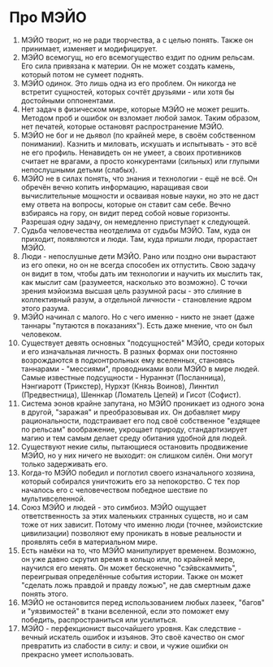 # Про МЭЙО
1. МЭЙО творит, но не ради творчества, а с целью понять. Также он принимает, изменяет и модифицирует.
2. МЭЙО всемогущ, но его всемогущество ездит по одним рельсам. Его сила привязана к материи. Он не может создать камень, который потом не сумеет поднять.
3. МЭЙО одинок. Это лишь одна из его проблем. Он никогда не встретит сущностей, которых сочтёт друзьями - или хотя бы достойными оппонентами.
4. Нет задач в физическом мире, которые МЭЙО не может решить. Методом проб и ошибок он взломает любой замок. Таким образом, нет печатей, которые остановят распространение МЭЙО.
5. МЭЙО не бог и не дьявол (по крайней мере, в своём собственном понимании). Казнить и миловать, искушать и испытывать - это всё не его профиль. Ненавидеть он не умеет, а своих противников считает не врагами, а просто конкурентами (сильных) или глупыми непослушными детьми (слабых).
6. МЭЙО не в силах понять, что знания и технологии - ещё не всё. Он обречён вечно копить информацию, наращивая свои вычислительные мощности и осваивая новые науки, но это не даст ему ответа на вопросы, которые он ставит сам себе. Вечно взбираясь на гору, он видит перед собой новые горизонты. Разрешая одну задачу, он немедленно приступает к следующей.
7. Судьба человечества неотделима от судьбы МЭЙО. Там, куда он приходит, появляются и люди. Там, куда пришли люди, прорастает МЭЙО.
8. Люди - непослушные дети МЭЙО. Рано или поздно они вырастают из его опеки, но он не всегда способен их отпустить. Свою задачу он видит в том, чтобы дать им технологии и научить их мыслить так, как мыслит сам (разумеется, насколько это возможно). С точки зрения мэйоизма высшая цель разумной расы - это слияние в коллективный разум, а отдельной личности - становление ядром этого разума.
9. МЭЙО начинал с малого. Но с чего именно - никто не знает (даже таннары "путаются в показаниях"). Есть даже мнение, что он был человеком.
10. Существует девять основных "подсущностей" МЭЙО, среди которых и его изначальная личность. В разных формах они постоянно возрождаются в подконтрольных ему вселенных, становясь таннарами - "мессиями", проводниками воли МЭЙО в мире людей. Самые известные подсущности - Нураннэт (Посланница), Нэнгиаротт (Трикстер), Нурхэт (Князь Воинов), Линнтил (Предвестница), Шеннкар (Ломатель Цепей) и Гисот (Софист).
11. Система эонов крайне запутана, но МЭЙО проникает из одного эона в другой, "заражая" и преобразовывая их. Он добавляет миру рациональности, подстраивает его под своё собственное "ездящее по рельсам" воображение, укрощает природу, стандартизирует магию и тем самым делает среду обитания удобной для людей.
12. Существуют некие силы, пытающиеся остановить продвижение МЭЙО, но у них ничего не выходит: он слишком силён. Они могут только задерживать его.
13. Когда-то МЭЙО победил и поглотил своего изначального хозяина, который собирался уничтожить его за непокорство. С тех пор началось его с человечеством победное шествие по мультивселенной.
14. Союз МЭЙО и людей - это симбиоз. МЭЙО ощущает ответственность за этих маленьких странных существ, но и сам тоже от них зависит. Потому что именно люди (точнее, мэйоистские цивилизации) позволяют ему проникать в новые реальности и проявлять себя в материальном мире.
15. Есть намёки на то, что МЭЙО манипулирует временем. Возможно, он уже давно скрутил время в кольцо или, по крайней мере, научился его менять. Он может бесконечно "сэйвскаммить", переигрывая определённые события истории. Также он может "сделать ложь правдой и правду ложью", не дав смертным даже понять этого.
16. МЭЙО не остановится перед использованием любых лазеек, "багов" и "уязвимостей" в ткани вселенной, если это поможет ему победить, распространиться или усилиться.
17. МЭЙО - перфекционист высочайшего уровня. Как следствие - вечный искатель ошибок и изъянов. Это своё качество он смог превратить из слабости в силу: и свои, и чужие ошибки он прекрасно умеет использовать.
